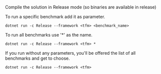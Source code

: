 Compile the solution in Release mode (so binaries are available in release)

To run a specific benchmark add it as parameter.
```
dotnet run -c Release --framework <tfm> <benchmark_name>
```

To run all benchmarks use '*' as the name.
```
dotnet run -c Release --framework <tfm> *
```

If you run without any parameters, you'll be offered the list of all benchmarks and get to choose.
```
dotnet run -c Release --framework <tfm> 
```